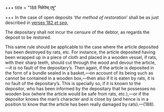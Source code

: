 +++
title = "188 निक्षेपेष्व् एषु"

+++
In the case of open deposits ‘*the method of restoration*’ shall be as
just described in [verses 182 *et
seq*.](/hinduism/book/manusmriti-with-the-commentary-of-medhatithi/d/doc201105.html)

The depositary shall not incur the censure of the debtor, as regards the
deposit to be restored.

This same rule should be applicable to the case where the article
deposited has been destroyed by rats, etc. For instance, the article
deposited having been wrapped up in a piece of cloth and placed in a
wooden vessel, if rats, with their sharp teeth, should cut through the
wood and devour the article,—it is no fault of the depositary’s. Then
again, if the article is deposited in the form of a bundle sealed in a
basket,—on account of its being such as cannot be contained in a wooden
box,—then also if it is eaten by rats, it is no fault of the
depositary’s. This is specially so, if it is known to the depositor, who
has been informed by the depositary that he possesses no wooden box
(where the article would be safe from rats, etc.),—or if the depositor
knows the man’s character and is close by (and hence is in a position to
know that the article has been really damaged by rats).—(188).


